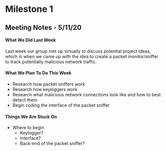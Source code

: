 # Milestone 1
## Meeting Notes - 5/11/20
#### What We Did Last Week
Last week our group met up virtually to discuss potential project ideas, which is when we came up with the idea to create a packet monitor/sniffer to track potentially malicious network traffic.
#### What We Plan To Do This Week
* Research how packet sniffers work
* Research how keyloggers work
* Research what malicious network connections look like and how to best detect them
* Begin coding the interface of the packet sniffer
#### Things We Are Stuck On
* Where to begin
  * Keylogger?
  * Interface?
  * Back-end of the packet sniffer?
